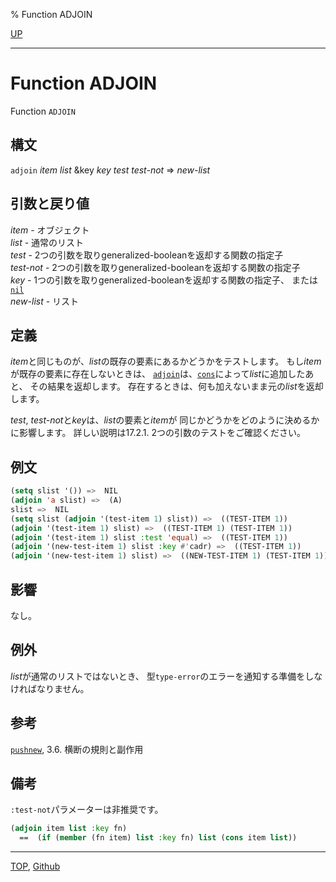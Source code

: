 % Function ADJOIN

[UP](14.2.html)  

---

# Function **ADJOIN**


Function `ADJOIN`


## 構文

`adjoin` *item* *list* &key *key* *test* *test-not* => *new-list*


## 引数と戻り値

*item* - オブジェクト  
*list* - 通常のリスト  
*test* - 2つの引数を取りgeneralized-booleanを返却する関数の指定子  
*test-not* - 2つの引数を取りgeneralized-booleanを返却する関数の指定子  
*key* - 1つの引数を取りgeneralized-booleanを返却する関数の指定子、
または[`nil`](5.3.nil-variable.html)  
*new-list* - リスト


## 定義

*item*と同じものが、*list*の既存の要素にあるかどうかをテストします。
もし*item*が既存の要素に存在しないときは、
[`adjoin`](14.2.adjoin.html)は、[`cons`](14.2.cons-function.html)によって*list*に追加したあと、
その結果を返却します。
存在するときは、何も加えないまま元の*list*を返却します。

*test*, *test-not*と*key*は、*list*の要素と*item*が
同じかどうかをどのように決めるかに影響します。
詳しい説明は17.2.1. 2つの引数のテストをご確認ください。


## 例文

```lisp
(setq slist '()) =>  NIL 
(adjoin 'a slist) =>  (A) 
slist =>  NIL 
(setq slist (adjoin '(test-item 1) slist)) =>  ((TEST-ITEM 1)) 
(adjoin '(test-item 1) slist) =>  ((TEST-ITEM 1) (TEST-ITEM 1)) 
(adjoin '(test-item 1) slist :test 'equal) =>  ((TEST-ITEM 1)) 
(adjoin '(new-test-item 1) slist :key #'cadr) =>  ((TEST-ITEM 1)) 
(adjoin '(new-test-item 1) slist) =>  ((NEW-TEST-ITEM 1) (TEST-ITEM 1)) 
```


## 影響

なし。


## 例外

*list*が通常のリストではないとき、
型`type-error`のエラーを通知する準備をしなければなりません。


## 参考

[`pushnew`](14.2.pushnew.html),
3.6. 横断の規則と副作用


## 備考

`:test-not`パラメーターは非推奨です。

```lisp
(adjoin item list :key fn)
  ==  (if (member (fn item) list :key fn) list (cons item list))
```


---
[TOP](index.html),  [Github](https://github.com/nptcl/npt-japanese)

